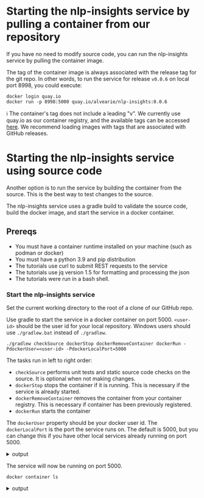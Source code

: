 # Starting the nlp-insights service by pulling a container from our repository 
If you have no need to modify source code, you can run the nlp-insights service by pulling the container image.

The tag of the container image is always associated with the release tag for the git repo.
In other words, to run the service for release `v0.0.6` on local port 8998, you could execute:

```
docker login quay.io
docker run -p 8998:5000 quay.io/alvearie/nlp-insights:0.0.6
```

:information_source: The container's tag does not include a leading "v". We currently use quay.io as our container registry, and the available tags can be accessed [here](https://quay.io/repository/alvearie/nlp-insights?tab=tags). We recommend loading images with tags that are associated with GitHub releases.

# Starting the nlp-insights service using source code
Another option is to run the service by building the container from the source. This is the best way to test changes to the source.

The nlp-insights service uses a gradle build to validate the source code, build the docker image, and start the service in a docker container.

## Prereqs
* You must have a container runtime installed on your machine (such as podman or docker)
* You must have a python 3.9 and pip distribution
* The tutorials use curl to submit REST requests to the service
* The tutorials use jq version 1.5 for formatting and processing the json
* The tutorials were run in a bash shell.

### Start the nlp-insights service
Set the current working directory to the root of a clone of our GitHub repo.

Use gradle to start the service in a docker container on port 5000. `<user-id>` should be the user id for your local repository.
Windows users should use `./gradlew.bat` instead of `./gradlew`.

`./gradlew checkSource dockerStop dockerRemoveContainer dockerRun -PdockerUser=<user-id> -PdockerLocalPort=5000`

The tasks run in left to right order:

- `checkSource` performs unit tests and static source code checks on the source. It is optional when not making changes.
- `dockerStop` stops the container if it is running. This is necessary if the service is already started.
- `dockerRemoveContainer` removes the container from your container registry. This is necessary if container has been previously registered.
- `dockerRun` starts the container

The `dockerUser` property should be your docker user id.
The `dockerLocalPort` is the port the service runs on. The default is 5000, but you can change this if you have other local services already running on port 5000.

<details><summary>output</summary>

```
> Task :dockerRunStatus
Docker container 'nlp-insights' is RUNNING.

BUILD SUCCESSFUL in 1m 16s
```

</details>

The service will now be running on port 5000.

`docker container ls`

<details><summary>output</summary>

```
CONTAINER ID  IMAGE                             COMMAND               CREATED        STATUS            PORTS                   NAMES

592aeac44fca  localhost/ntl/nlp-insights:0.0.2  python3 -m flask ...  2 minutes ago  Up 2 minutes ago  0.0.0.0:5000->5000/tcp  nlp-insights
```

</details>
